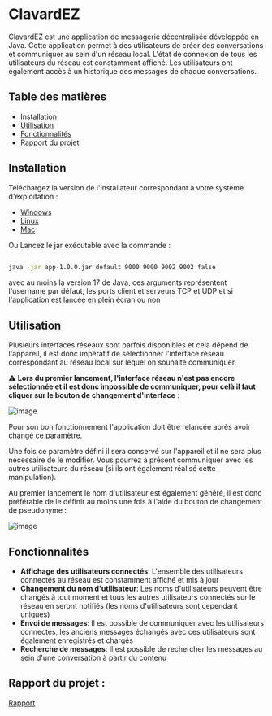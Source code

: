 # ClavardEZ

ClavardEZ est une application de messagerie décentralisée développée en Java. Cette application permet à des utilisateurs de créer des conversations et communiquer au sein d'un réseau local. L'état de connexion de tous les utilisateurs du réseau est constamment affiché. Les utilisateurs ont également accès à un historique des messages de chaque conversations.

## Table des matières

* [Installation](#installation)
* [Utilisation](#utilisation)
* [Fonctionnalités](#fonctionnalités)
* [Rapport du projet](#rapport-du-projet)

## Installation

Téléchargez la version de l'installateur correspondant à votre système d'exploitation :

- [Windows](https://github.com/ClavardEZ/ProjetClavardage/releases/download/latest/ClavardEZ-1.0.0.exe)
- [Linux](https://github.com/ClavardEZ/ProjetClavardage/releases/download/latest/ClavardEZ-1.0.0.deb)
- [Mac](https://github.com/ClavardEZ/ProjetClavardage/releases/download/latest/ClavardEZ-1.0.0.dmg)

Ou Lancez le jar exécutable avec la commande :

```bash

java -jar app-1.0.0.jar default 9000 9000 9002 9002 false
```

avec au moins la version 17 de Java, ces arguments représentent l'username par défaut, les ports client et serveurs TCP et UDP et si l'application est lancée en plein écran ou non

## Utilisation

Plusieurs interfaces réseaux sont parfois disponibles et cela dépend de l'appareil, il est donc impératif de sélectionner l'interface réseau correspondant au réseau local sur lequel on souhaite communiquer.

:warning: **Lors du premier lancement, l'interface réseau n'est pas encore sélectionnée et il est donc impossible de communiquer, pour celà il faut cliquer sur le bouton de changement d'interface** :

![image](https://user-images.githubusercontent.com/43877845/151611872-6e663501-7c16-473b-8281-a2992cbdbe24.png)

Pour son bon fonctionnement l'application doit être relancée après avoir changé ce paramètre.

Une fois ce paramètre défini il sera conservé sur l'appareil et il ne sera plus nécessaire de le modifier. Vous pourrez à présent communiquer avec les autres utilisateurs du réseau (si ils ont également réalisé cette manipulation).

Au premier lancement le nom d'utilisateur est également généré, il est donc préférable de le définir au moins une fois à l'aide du bouton de changement de pseudonyme :

![image](https://user-images.githubusercontent.com/43877845/151612861-482a437d-031e-487d-b2e0-57c667de946e.png)

## Fonctionnalités

- **Affichage des utilisateurs connectés**: L'ensemble des utilisateurs connectés au réseau est constamment affiché et mis à jour
- **Changement du nom d'utilisateur**: Les noms d'utilisateurs peuvent être changés à tout moment et tous les autres utilisateurs connectés sur le réseau en seront notifiés (les noms d'utilisateurs sont cependant uniques)
- **Envoi de messages**: Il est possible de communiquer avec les utilisateurs connectés, les anciens messages échangés avec ces utilisateurs sont également enregistrés et chargés
- **Recherche de messages**: Il est possible de rechercher les messages au sein d'une conversation à partir du contenu

## Rapport du projet :

[Rapport](https://github.com/ClavardEZ/ProjetClavardage/files/7961820/Rapport_PELLOUX-CHAUVEAU.pdf)
